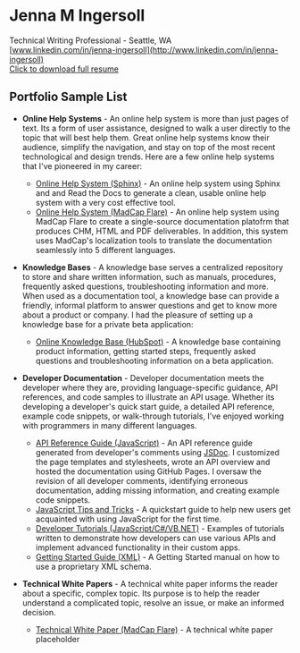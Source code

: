 # Jenna M Ingersoll
Technical Writing Professional - Seattle, WA<br />
[www.linkedin.com/in/jenna-ingersoll](http://www.linkedin.com/in/jenna-ingersoll) <br />
[Click to download full resume](https://drive.google.com/open?id=0B8WUv5172EuCQndhVzQzY1hQcWxfdmpORG1xMWhjZUM3TmxB)

## Portfolio Sample List

* **Online Help Systems** - An online help system is more than just pages of text. Its a form of user assistance, designed to walk a user directly to the topic that will best help them. Great online help systems know their audience, simplify the navigation, and stay on top of the most recent technological and design trends. Here are a few online help systems that I've pioneered in my career:

    * [Online Help System (Sphinx)](sphinx/overview.md) - An online help system using Sphinx and and Read the Docs to generate a clean, usable online help system with a very cost effective tool. 
    * [Online Help System (MadCap Flare)](flare/overview.md) - An online help system using MadCap Flare to create a single-source documentation platofrm that produces CHM, HTML and PDF deliverables. In addition, this system uses MadCap's localization tools to translate the documentation seamlessly into 5 different languages.
* **Knowledge Bases** - A knowledge base serves a centralized repository to store and share written information, such as manuals, procedures, frequently asked questions, troubleshooting information and more. When used as a documentation tool, a knowledge base can provide a friendly, informal platform to answer questions and get to know more about a product or company. I had the pleasure of setting up a knowledge base for a private beta application:

    * [Online Knowledge Base (HubSpot)](kb/overview.md) - A knowledge base containing product information, getting started steps, frequently asked questions and troubleshooting information on a beta application.
* **Developer Documentation** - Developer documentation meets the developer where they are, providing language-specific guidance, API references, and code samples to illustrate an API usage. Whether its developing a developer's quick start guide, a detailed API reference, example code snippets, or walk-through tutorials, I've enjoyed working with programmers in many different languages.

    * [API Reference Guide (JavaScript)](js/overview.md) - An API reference guide generated from developer's comments using [JSDoc](https://jsdoc.app). I customized the page templates and stylesheets, wrote an API overview and hosted the documentation using GitHub Pages. I oversaw the revision of all developer comments, identifying erroneous documentation, adding missing information, and creating example code snippets.
    * [JavaScript Tips and Tricks](js-tips/overview.md) - A quickstart guide to help new users get acquainted with using JavaScript for the first time. 
    * [Developer Tutorials (JavaScript/C#/VB.NET)](tutorial/overview.md) - Examples of tutorials written to demonstrate how developers can use various APIs and implement advanced functionality in their custom apps. 
    * [Getting Started Guide (XML)](xml/overview.md) - A Getting Started manual on how to use a proprietary XML schema.

* **Technical White Papers** - A technical white paper informs the reader about a specific, complex topic. Its purpose is to help the reader understand a complicated topic, resolve an issue, or make an informed decision.

   * [Technical White Paper (MadCap Flare)](whitepaper/overview.md) - A technical white paper placeholder

